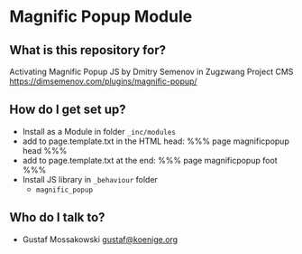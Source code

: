 # Magnific Popup Module


## What is this repository for? ###

Activating Magnific Popup JS by Dmitry Semenov in Zugzwang Project CMS
<https://dimsemenov.com/plugins/magnific-popup/>

## How do I get set up? ###

* Install as a Module in folder `_inc/modules`
* add to page.template.txt in the HTML head:
   %%% page magnificpopup head %%%
* add to page.template.txt at the end:
   %%% page magnificpopup foot %%%
* Install JS library in `_behaviour` folder
  - `magnific_popup`

## Who do I talk to? ###

* Gustaf Mossakowski <gustaf@koenige.org>
